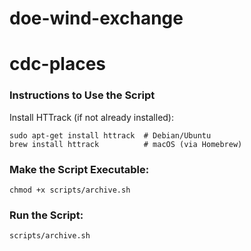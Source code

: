 # doe-wind-exchange
 
# cdc-places
 
### Instructions to Use the Script
Install HTTrack (if not already installed):

```
sudo apt-get install httrack  # Debian/Ubuntu  
brew install httrack          # macOS (via Homebrew)  
```


### Make the Script Executable:

```
chmod +x scripts/archive.sh
```

### Run the Script:

```
scripts/archive.sh
```